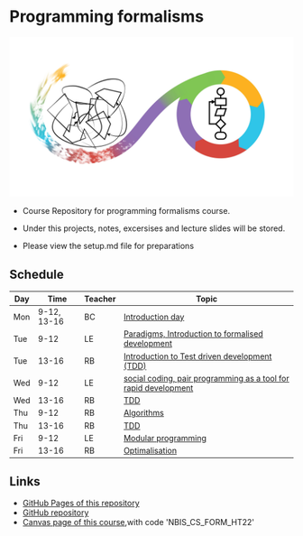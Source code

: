 # Programming formalisms

![](Formalism.png)

- Course Repository for programming formalisms course.
- Under this projects, notes, excersises and lecture slides will be stored.

- Please view the setup.md file for preparations


## Schedule

Day | Time | Teacher | Topic
----|----|-----|-------------------------------------------
Mon |9-12, 13-16 |BC      | [Introduction day](https://uppmax.github.io/programming_formalisms_intro/index.html)
Tue |9-12| LE|[Paradigms, Introduction to formalised development](DevelopmentDesign/README.md) 
Tue  |13-16| RB | [Introduction to Test driven development (TDD)](tdd/README.md) 
Wed  | 9-12| LE|[social coding, pair programming as  a tool for rapid development](https://github.com/UPPMAX/programming_formalisms/tree/main/common-practices)
Wed   | 13-16|RB      | [TDD](tdd/README.md)
Thu | 9-12 |RB      | [Algorithms](https://uppsala.instructure.com/courses/69215/pages/introduction-to-algorithms-and-datastructures?module_item_id=502918)
Thu  |13-16 |RB      | [TDD](tdd/README.md)
Fri | 9-12 |LE| [Modular programming](https://github.com/UPPMAX/programming_formalisms/blob/main/DevelopmentDesign/Modular_Programming.pdf)
Fri |13-16|RB| [Optimalisation](optimalisation/README.md)

## Links

 * [GitHub Pages of this repository](https://uppmax.github.io/programming_formalisms/)
 * [GitHub repository](https://github.com/UPPMAX/programming_formalisms)
 * [Canvas page of this course](https://uppsala.instructure.com/courses/69215),with code 'NBIS_CS_FORM_HT22'